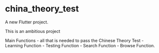# china_theory_test

A new Flutter project.

This is an ambitious project

Main Functions
    - all that is needed to pass the Chinese Theory Test
    - Learning Function
    - Testing Function
    - Search Function
    - Browse Function.
